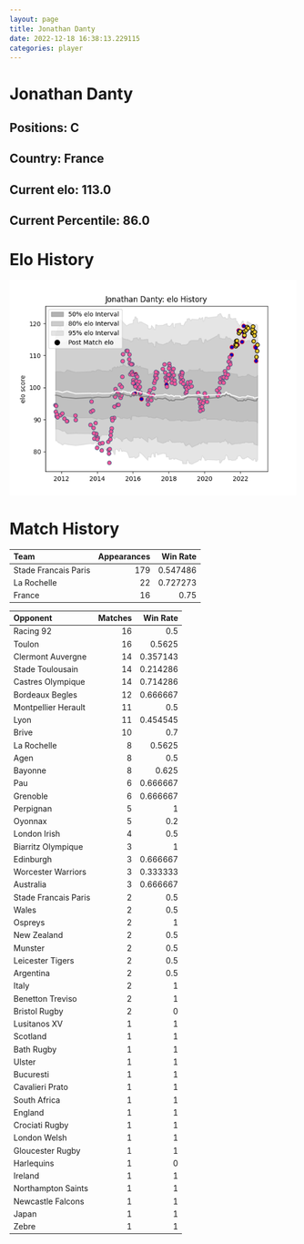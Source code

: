 ```yaml
---  
layout: page  
title: Jonathan Danty  
date: 2022-12-18 16:38:13.229115  
categories: player  
---
```

# Jonathan Danty

## Positions: C

## Country: France

## Current elo: 113.0

## Current Percentile: 86.0

# Elo History


![elo history](history_JonathanDanty.png)
# Match History


| Team                 |   Appearances |   Win Rate |
|:---------------------|--------------:|-----------:|
| Stade Francais Paris |           179 |   0.547486 |
| La Rochelle          |            22 |   0.727273 |
| France               |            16 |   0.75     |

| Opponent             |   Matches |   Win Rate |
|:---------------------|----------:|-----------:|
| Racing 92            |        16 |   0.5      |
| Toulon               |        16 |   0.5625   |
| Clermont Auvergne    |        14 |   0.357143 |
| Stade Toulousain     |        14 |   0.214286 |
| Castres Olympique    |        14 |   0.714286 |
| Bordeaux Begles      |        12 |   0.666667 |
| Montpellier Herault  |        11 |   0.5      |
| Lyon                 |        11 |   0.454545 |
| Brive                |        10 |   0.7      |
| La Rochelle          |         8 |   0.5625   |
| Agen                 |         8 |   0.5      |
| Bayonne              |         8 |   0.625    |
| Pau                  |         6 |   0.666667 |
| Grenoble             |         6 |   0.666667 |
| Perpignan            |         5 |   1        |
| Oyonnax              |         5 |   0.2      |
| London Irish         |         4 |   0.5      |
| Biarritz Olympique   |         3 |   1        |
| Edinburgh            |         3 |   0.666667 |
| Worcester Warriors   |         3 |   0.333333 |
| Australia            |         3 |   0.666667 |
| Stade Francais Paris |         2 |   0.5      |
| Wales                |         2 |   0.5      |
| Ospreys              |         2 |   1        |
| New Zealand          |         2 |   0.5      |
| Munster              |         2 |   0.5      |
| Leicester Tigers     |         2 |   0.5      |
| Argentina            |         2 |   0.5      |
| Italy                |         2 |   1        |
| Benetton Treviso     |         2 |   1        |
| Bristol Rugby        |         2 |   0        |
| Lusitanos XV         |         1 |   1        |
| Scotland             |         1 |   1        |
| Bath Rugby           |         1 |   1        |
| Ulster               |         1 |   1        |
| Bucuresti            |         1 |   1        |
| Cavalieri Prato      |         1 |   1        |
| South Africa         |         1 |   1        |
| England              |         1 |   1        |
| Crociati Rugby       |         1 |   1        |
| London Welsh         |         1 |   1        |
| Gloucester Rugby     |         1 |   1        |
| Harlequins           |         1 |   0        |
| Ireland              |         1 |   1        |
| Northampton Saints   |         1 |   1        |
| Newcastle Falcons    |         1 |   1        |
| Japan                |         1 |   1        |
| Zebre                |         1 |   1        |
